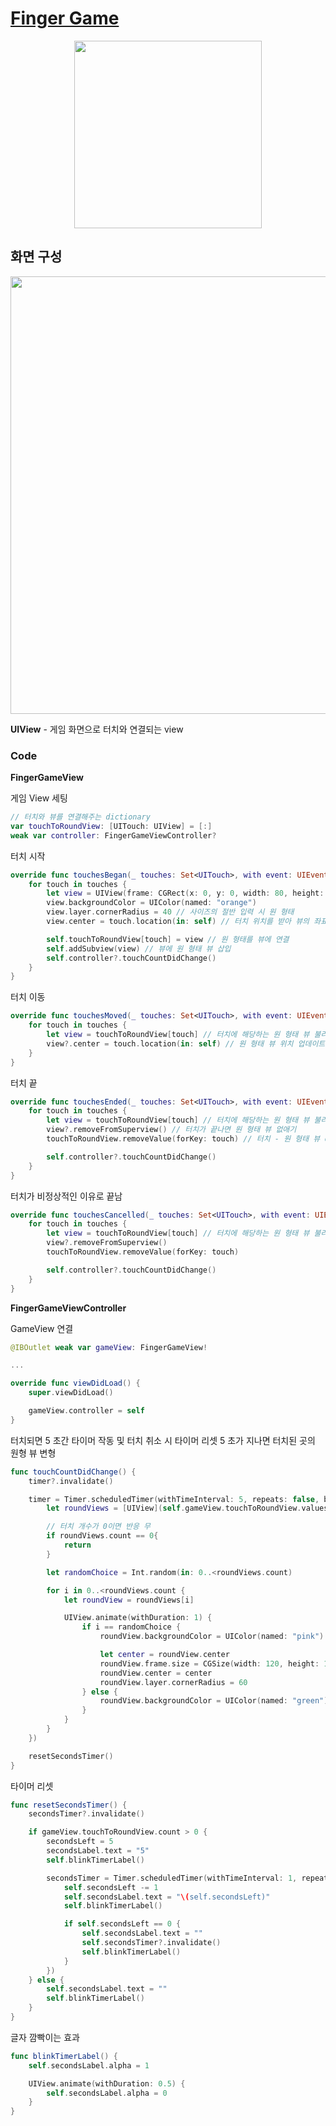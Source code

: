 # [Finger Game](https://velog.io/@nezhitsya/스파르타-코딩-클럽-개발일지-5)

<p align="center">
  <img width="300" src="https://user-images.githubusercontent.com/60697742/126028737-6accf4ce-f97e-47dd-86aa-b6299d808f3a.mov">
</p>

## 화면 구성

<img width="700" src="https://user-images.githubusercontent.com/60697742/125892593-df16d6c4-c463-4ba4-a8f2-ed4e99f2965f.png">

**UIView** - 게임 화면으로 터치와 연결되는 view

### Code

**FingerGameView** <br>

게임 View 세팅

```swift
// 터치와 뷰를 연결해주는 dictionary
var touchToRoundView: [UITouch: UIView] = [:]
weak var controller: FingerGameViewController?
```

터치 시작

```swift
override func touchesBegan(_ touches: Set<UITouch>, with event: UIEvent?) {
    for touch in touches {
        let view = UIView(frame: CGRect(x: 0, y: 0, width: 80, height: 80))
        view.backgroundColor = UIColor(named: "orange")
        view.layer.cornerRadius = 40 // 사이즈의 절반 입력 시 원 형태
        view.center = touch.location(in: self) // 터치 위치를 받아 뷰의 좌표로 연결

        self.touchToRoundView[touch] = view // 원 형태를 뷰에 연결
        self.addSubview(view) // 뷰에 원 형태 뷰 삽입
        self.controller?.touchCountDidChange()
    }
}
```

터치 이동

```swift
override func touchesMoved(_ touches: Set<UITouch>, with event: UIEvent?) {
    for touch in touches {
        let view = touchToRoundView[touch] // 터치에 해당하는 원 형태 뷰 불러오기
        view?.center = touch.location(in: self) // 원 형태 뷰 위치 업데이트
    }
}
```

터치 끝

```swift
override func touchesEnded(_ touches: Set<UITouch>, with event: UIEvent?) {
    for touch in touches {
        let view = touchToRoundView[touch] // 터치에 해당하는 원 형태 뷰 불러오기
        view?.removeFromSuperview() // 터치가 끝나면 원 형태 뷰 없애기
        touchToRoundView.removeValue(forKey: touch) // 터치 - 원 형태 뷰 dictionary 에서 해당 뷰 삭제

        self.controller?.touchCountDidChange()
    }
}
```

터치가 비정상적인 이유로 끝남

```swift
override func touchesCancelled(_ touches: Set<UITouch>, with event: UIEvent?) {
    for touch in touches {
        let view = touchToRoundView[touch] // 터치에 해당하는 원 형태 뷰 불러오기
        view?.removeFromSuperview()
        touchToRoundView.removeValue(forKey: touch)

        self.controller?.touchCountDidChange()
    }
}
```

**FingerGameViewController** <br>

GameView 연결

```swift
@IBOutlet weak var gameView: FingerGameView!

...

override func viewDidLoad() {
    super.viewDidLoad()

    gameView.controller = self
}
```

터치되면 5 초간 타이머 작동 및 터치 취소 시 타이머 리셋
5 초가 지나면 터치된 곳의 원형 뷰 변형

```swift
func touchCountDidChange() {      
    timer?.invalidate()

    timer = Timer.scheduledTimer(withTimeInterval: 5, repeats: false, block: { (t) in
        let roundViews = [UIView](self.gameView.touchToRoundView.values)

        // 터치 개수가 0이면 반응 무
        if roundViews.count == 0{
            return
        }

        let randomChoice = Int.random(in: 0..<roundViews.count)

        for i in 0..<roundViews.count {
            let roundView = roundViews[i]

            UIView.animate(withDuration: 1) {
                if i == randomChoice {
                    roundView.backgroundColor = UIColor(named: "pink")

                    let center = roundView.center
                    roundView.frame.size = CGSize(width: 120, height: 120)
                    roundView.center = center
                    roundView.layer.cornerRadius = 60
                } else {
                    roundView.backgroundColor = UIColor(named: "green")
                }
            }
        }
    })

    resetSecondsTimer()
}
```

타이머 리셋

```swift
func resetSecondsTimer() {
    secondsTimer?.invalidate()

    if gameView.touchToRoundView.count > 0 {
        secondsLeft = 5
        secondsLabel.text = "5"
        self.blinkTimerLabel()

        secondsTimer = Timer.scheduledTimer(withTimeInterval: 1, repeats: true, block: { (t) in
            self.secondsLeft -= 1
            self.secondsLabel.text = "\(self.secondsLeft)"
            self.blinkTimerLabel()

            if self.secondsLeft == 0 {
                self.secondsLabel.text = ""
                self.secondsTimer?.invalidate()
                self.blinkTimerLabel()
            }
        })
    } else {
        self.secondsLabel.text = ""
        self.blinkTimerLabel()
    }
}
```

글자 깜빡이는 효과

```swift
func blinkTimerLabel() {
    self.secondsLabel.alpha = 1

    UIView.animate(withDuration: 0.5) {
        self.secondsLabel.alpha = 0
    }
}
```
